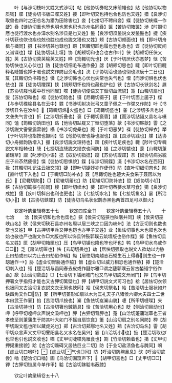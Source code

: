 <!-- { "loadSidebar": true } -->
　　叶【与渉切枝叶又姓又式渉切】帖【他协切券帖又床前帷也】贴【他协切以物质钱】牒【徒协切书版曰牒又姓】接【即叶切交也持也合也防也又姓】猎【良渉切取兽也四时之田总名为猎为田除害也】妾【七接切不聘曰妾】蝶【徒协切蛱蝶一作蜨】叠【徒协切重也堕也明也累也积也亦州名同叠】箧【苦协切箱箧】渉【时摄切厯也徒行渡水也亦漳水别名渉县是也又姓】鬛【良渉切须鬛説文发鬛鬛也】捷【疾叶切获也佽也疾也尅也胜也成也説文猎也又姓】颊【古协切颊面也】楫【即叶切舟楫与檝同】摄【书渉切兼也録也】蹑【尼輙切蹈也履也登也急也】谍【徒协切反间又谱谍也】堞【徒协切城上垣】协【胡颊切和也合也古作叶】侠【胡颊切任侠又姓】荚【古协切蓂荚榆荚又姓】晔【筠輙切光也】厌【于叶切厌伏亦恶梦】惬【苦协切快也又心伏也】防【徒协切细毛布通作叠】勰【胡颊切思也】睫【即叶切目睫释名睫插也揷于眶也説文作防目旁毛也】浃【子协切洽也通也彻也浃辰十二日也】笈【其輙切负书箱也】慑【之渉切怖也心伏也失常也失气也】慴【而渉切惧也伏也怯也】蹀【徒协切躞蹀】挟【胡颊切怀也持也藏也护也】铗【古协切长铗剑名】屧【苏协切屐也履中荐也同屟】喋【徒协切便语又丁惬切血流貌】箑【山輙切扇也】燮【苏协切和也】褶【徒协切祫也】镊【尼輙切镊子】靥【于叶切面上靥子】楪【与歩切楪榆县名在云中】韘【书渉切射决张弓又童子佩之一作弽又作防】叶【书涉切县名在汝州】【筠輙切炜火盛也】□【筠輙切盛也】詟【之涉切多言也説文詟失气言也】折【之涉切折叠也】裛【于輙切裛香】讘【而涉切詀讘又县名与嗫同】馌【筠輙切饷田也】跕【他协切跕屣又丁惬切堕落】歙【书涉切黟歙】霅【之涉切説文霅霅震雷貌】欇【书涉切虎櫐也】魇【于叶切恶梦】褋【徒协切襌衣】擪【于叶切持也指按也擫同】怗【他协切安也静也服也】躐【良涉切践也】艓【达协切小舟据韵防増入】擸【良涉切説文理持也】踕【疾叶切足疾也】輙【陟叶切专輙説文车相輢也】緁【七捷切连緁説文缏衣也同防】襵【之涉切襞也】萐【山輙切萐莆瑞草】謵【叱涉切小语】捻【奴协切指捻】躞【苏协切躞蹀】苶【奴协切病劣貌庄子曰苶然疲役】惵【徒协切思惧貌】鍱【与涉切铜鍱】滠【书涉切水名在西阳】衱【其輙切礼记注云衱交领】婕【即叶切婕妤亦作倢伃】防【直叶切细切肉也】防【直叶切下入也】□【于輙切□防补衣】聂【尼輙切姓也楚大夫食采于聂因以为氏】【尼輙切防】□【尼辙切箝也】防【尼辙切□防补衣】錜【奴协切小钉】梜【古协切筯梜与防同】椄【即叶切续木】菨【即叶切莕菨水草可食】獦【良涉切戌姓】倢【疾叶切斜出也利也更也】淁【七接切水名】鯜【七接切鱼名】霎【所洽切小】蛱【古协切蛱蝶】防【徒协切鸟名状似鹊赤黑色两首四足可以御火】


　　钦定叶韵彚辑卷五十七
　　钦定四库全书
　　钦定叶韵彚辑卷五十八
　　十七洽
　　洽【侯夹切和也合也霑也】狭【侯夹切隘狭也陜陿并同】峡【侯夹切巫峡山名】硖【侯夹切硖石县亦州名周以居三峡之口因为峡州】法【方乏切则也数也常也又姓】甲【古押切甲兵又狎也铠也亦甲子又姓】业【鱼怯切事也大也叙也次也始也敬也严也説文作□大版也所以饰县钟鼓郭璞云筑墙版也俗作牒】邺【鱼怯切县名又姓】匣【胡甲切箱匣也】压【鸟甲切镇也降也笮也坏也】鸭【乌甲切水鸟或作□□】乏【房法切匮也】怯【去刧切畏也】劫【居怯切强取也説文人欲劫以力胁止曰劫或曰以力止去曰劫俗作刼】蜐【居怯切南越志石蜐生石上得春则生也一作刼通作】胁【虚业切胷胁通作脇】愶【虚业切以威力相恐也通作胁】揷【楚洽切刺入也】锸【楚洽切与臿同舂去皮或作疀尔雅□谓之疀郭璞云皆古鍫锸字俗作臿】歃【山洽切歃血】□【七洽切下牐闭城门也又鸟甲切説文开闭门】押【鸟甲切押署文字指归才能也又古狎切篱壁也】狎【胡甲切説文犬可习也】袷【居怯切衣领也衱同又古洽切复衣説文衣无絮也裌同】袷【侯夹切祭名】帢【苦洽切士服状如弁缺四角又作□防】翣【所甲切翣形如扇以木为匡礼天子八诸侯六卿大夫四士二世本曰武王作翣】掐【苦洽切爪按也】嶪【鱼怯切岌嶪山貌】啑【所甲切啑喋】夹【古洽切持也】防【古洽切箸也鍼箭具】恰【苦洽切用心也】眨【侧洽切目动也】呷【呼甲切喤呷众声説文吸呷也】胛【古狎切背胛也】萐【山洽切萐蒲瑞草也王者孝徳至则萐蒲生于防其叶大如门不摇自扇饮食】箑【山洽切扇之别名同防】柙【胡甲切説文槛也所以藏虎兕也】郏【古洽切郏鄏地名又姓】鵊【古洽切鸟名】霅【胡甲切众言声又丈甲切霅阳县名又水名在吴兴】霎【山洽切小也】扱【楚洽切取也也举也引也説文收也】喋【丈甲切啑喋鳬雁食也】劄【竹洽切赖着也】擖【丈甲切押擖重接貌】跲【古洽切踬碍又居怯巨业二切】防【于业切盐渍鱼也与腌同】嗋【虚业切口嗋吓】【虚业切气也□同】防【呼洽切防齁鼻息】欱【呼洽切欱尝】喢【楚洽切口喢】圔【鸟洽切圔窊声下】【胡甲切喜也】□【丈甲切□□】钾【古狎切铠属今单作甲】韐【古洽切韎韐韦蔽膝】








　　钦定叶韵彚辑卷五十八
